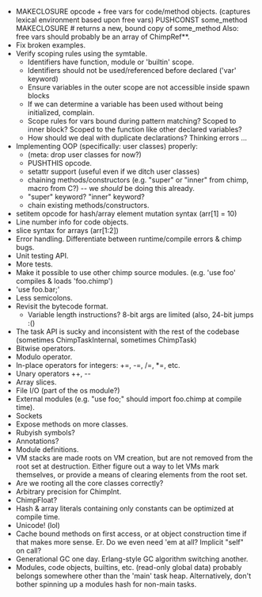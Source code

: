 * MAKECLOSURE opcode + free vars for code/method objects.
  (captures lexical environment based upon free vars)
  PUSHCONST some\_method
  MAKECLOSURE            # returns a new, bound copy of some\_method
  Also: free vars should probably be an array of ChimpRef\*\*.
* Fix broken examples.
* Verify scoping rules using the symtable.
  * Identifiers have function, module or 'builtin' scope.
  * Identifiers should not be used/referenced before declared ('var' keyword)
  * Ensure variables in the outer scope are not accessible inside spawn blocks
  * If we can determine a variable has been used without being initialized,
    complain.
  * Scope rules for vars bound during pattern matching? Scoped to inner block?
    Scoped to the function like other declared variables?
  * How should we deal with duplicate declarations? Thinking errors ...
* Implementing OOP (specifically: user classes) properly:
  * (meta: drop user classes for now?)
  * PUSHTHIS opcode.
  * setattr support (useful even if we ditch user classes)
  * chaining methods/constructors (e.g. "super" or "inner" from chimp,
macro from C?) -- we *should* be doing this already.
  * "super" keyword? "inner" keyword?
  * chain existing methods/constructors.
* setitem opcode for hash/array element mutation syntax (arr[1] = 10)
* Line number info for code objects.
* slice syntax for arrays (arr[1:2])
* Error handling. Differentiate between runtime/compile errors & chimp bugs.
* Unit testing API.
* More tests.
* Make it possible to use other chimp source modules.
  (e.g. 'use foo' compiles & loads 'foo.chimp')
* 'use foo.bar;'
* Less semicolons.
* Revisit the bytecode format.
  - Variable length instructions? 8-bit args are limited (also, 24-bit jumps :()
* The task API is sucky and inconsistent with the rest of the codebase
  (sometimes ChimpTaskInternal, sometimes ChimpTask)
* Bitwise operators.
* Modulo operator.
* In-place operators for integers: +=, -=, /=, \*=, etc.
* Unary operators ++, --
* Array slices.
* File I/O (part of the os module?)
* External modules (e.g. "use foo;" should import foo.chimp at compile time).
* Sockets
* Expose methods on more classes.
* Rubyish symbols?
* Annotations?
* Module definitions.
* VM stacks are made roots on VM creation, but are not removed from the root
  set at destruction. Either figure out a way to let VMs mark themselves, or
  provide a means of clearing elements from the root set.
* Are we rooting all the core classes correctly?
* Arbitrary precision for ChimpInt.
* ChimpFloat?
* Hash & array literals containing only constants can be optimized at compile time.
* Unicode! (lol)
* Cache bound methods on first access, or at object construction time if
  that makes more sense. Er. Do we even need 'em at all?
  Implicit "self" on call?
* Generational GC one day. Erlang-style GC algorithm switching another.
* Modules, code objects, builtins, etc. (read-only global data) probably
  belongs somewhere other than the 'main' task heap. Alternatively, don't
  bother spinning up a modules hash for non-main tasks.
